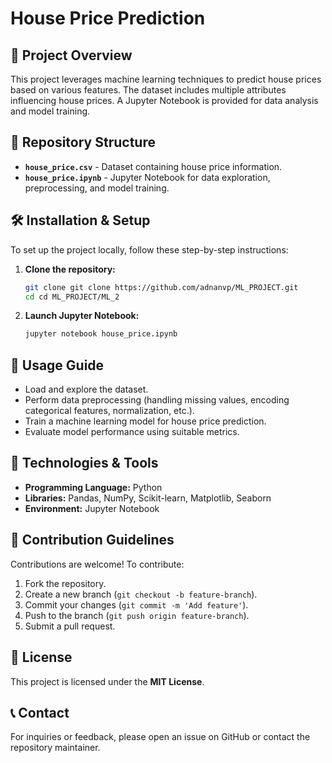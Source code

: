 # **House Price Prediction**

## 📌 Project Overview
This project leverages machine learning techniques to predict house prices based on various features. The dataset includes multiple attributes influencing house prices. A Jupyter Notebook is provided for data analysis and model training.

## 📂 Repository Structure
- **`house_price.csv`** - Dataset containing house price information.
- **`house_price.ipynb`** - Jupyter Notebook for data exploration, preprocessing, and model training.

## 🛠 Installation & Setup
To set up the project locally, follow these step-by-step instructions:

1. **Clone the repository:**
   ```bash
   git clone git clone https://github.com/adnanvp/ML_PROJECT.git
   cd cd ML_PROJECT/ML_2
   ```

2. **Launch Jupyter Notebook:**
   ```bash
   jupyter notebook house_price.ipynb
   ```

## 🚀 Usage Guide
- Load and explore the dataset.
- Perform data preprocessing (handling missing values, encoding categorical features, normalization, etc.).
- Train a machine learning model for house price prediction.
- Evaluate model performance using suitable metrics.

## 📌 Technologies & Tools
- **Programming Language:** Python
- **Libraries:** Pandas, NumPy, Scikit-learn, Matplotlib, Seaborn
- **Environment:** Jupyter Notebook

## 🤝 Contribution Guidelines
Contributions are welcome! To contribute:
1. Fork the repository.
2. Create a new branch (`git checkout -b feature-branch`).
3. Commit your changes (`git commit -m 'Add feature'`).
4. Push to the branch (`git push origin feature-branch`).
5. Submit a pull request.

## 📜 License
This project is licensed under the **MIT License**.

## 📞 Contact
For inquiries or feedback, please open an issue on GitHub or contact the repository maintainer.

